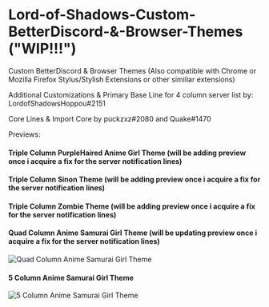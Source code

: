 # Lord-of-Shadows-Custom-BetterDiscord-&-Browser-Themes  ("WIP!!!")
Custom BetterDiscord & Browser Themes
(Also compatible with Chrome or Mozilla Firefox Stylus/Stylish Extensions or other similiar extensions)

Additional Customizations & Primary Base Line for 4 column server list by: LordofShadowsHoppou#2151

Core Lines & Import Core by puckzxz#2080 and Quake#1470







Previews:


#### Triple Column PurpleHaired Anime Girl Theme (will be adding preview once i acquire a fix for the server notification lines)




#### Triple Column Sinon Theme (will be adding preview once i acquire a fix for the server notification lines)




#### Triple Column Zombie Theme (will be adding preview once i acquire a fix for the server notification lines)




#### Quad Column Anime Samurai Girl Theme (will be updating preview once i acquire a fix for the server notification lines)

![Quad Column Anime Samurai Girl Theme](https://i.imgur.com/eberhfv.png)



#### 5 Column Anime Samurai Girl Theme
![5 Column Anime Samurai Girl Theme](https://i.imgur.com/sslmgvK.png)
